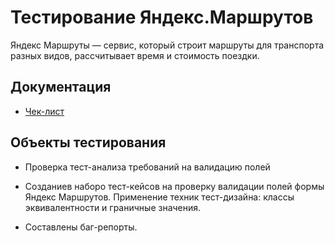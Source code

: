 # Тестирование Яндекс.Маршрутов
Яндекс Маршруты — сервис, который строит маршруты для транспорта разных видов, рассчитывает время и стоимость поездки. 

## Документация

- [Чек-лист](https://docs.google.com/spreadsheets/d/1G13y--eVszg7PNLkyCsvd3s6HlbmkvUSOFcalwsBZn0/edit?gid=483862348#gid=483862348)

## Объекты тестирования

- Проверка тест-анализа требований на валидацию полей

- Созданиев наборо тест-кейсов на проверку валидации полей формы Яндекс Маршрутов. Применение техник тест-дизайна: классы эквивалентности и граничные значения.

- Составлены баг-репорты.
